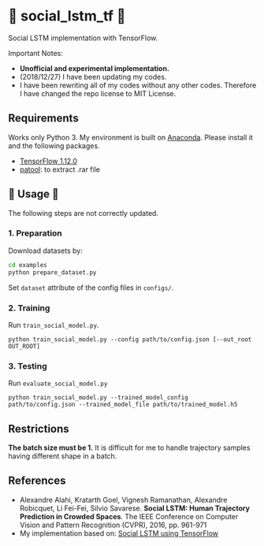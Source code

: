 # :construction: social_lstm_tf :construction:

Social LSTM implementation with TensorFlow.

Important Notes:

* **Unofficial and experimental implementation.**
* (2018/12/27) I have been updating my codes.
* I have been rewriting all of my codes without any other codes. Therefore I have changed the repo license to MIT License.

## Requirements

Works only Python 3. My environment is built on [Anaconda](https://www.anaconda.com/download/). Please install it and the following packages.

* [TensorFlow 1.12.0](https://github.com/tensorflow/tensorflow)
* [patool](https://github.com/wummel/patool): to extract .rar file

## :construction: Usage :construction:

The following steps are not correctly updated.

### 1. Preparation

Download datasets by:
```bash
cd examples
python prepare_dataset.py
```

Set `dataset` attribute of the config files in `configs/`.

### 2. Training

Run `train_social_model.py`.
```
python train_social_model.py --config path/to/config.json [--out_root OUT_ROOT]
```

### 3. Testing

Run `evaluate_social_model.py`
```
python train_social_model.py --trained_model_config path/to/config.json --trained_model_file path/to/trained_model.h5
```

## Restrictions

**The batch size must be 1.** It is difficult for me to handle trajectory samples having different shape in a batch.

## References

* Alexandre Alahi, Kratarth Goel, Vignesh Ramanathan, Alexandre Robicquet, Li Fei-Fei, Silvio Savarese. **Social LSTM: Human Trajectory Prediction in Crowded Spaces**. The IEEE Conference on Computer Vision and Pattern Recognition (CVPR), 2016, pp. 961-971
* My implementation based on: [Social LSTM using TensorFlow](https://github.com/vvanirudh/social-lstm-tf)